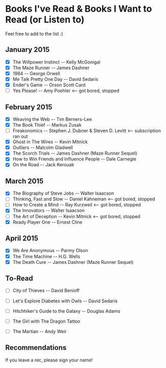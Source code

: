 # Books I've Read & Books I Want to Read (or Listen to)

Feel free to add to the list :)

## January 2015

- [x] The Willpower Instinct -- Kelly McGonigal
- [x] The Maze Runner -- James Dashner
- [x] 1984 -- George Orwell
- [x] Me Talk Pretty One Day -- David Sedaris
- [x] Ender's Game -- Orson Scott Card
- [ ] Yes Please! -- Amy Poehler <-- got bored, stopped

## February 2015

- [x] Weaving the Web -- Tim Berners-Lee
- [x] The Book Thief -- Markus Zusak
- [ ] Freakonomics -- Stephen J. Dubner & Steven D. Levitt <-- subscription ran out
- [x] Ghost in The Wires -- Kevin Mitnick
- [x] Outliers -- Malcolm Gladwell
- [x] The Scorch Trials -- James Dashner (Maze Runner Sequel)
- [x] How to Win Friends and Influence People -- Dale Carnegie
- [x] On the Road -- Jack Kerouak

## March 2015
- [x] The Biography of Steve Jobs -- Walter Isaacson
- [ ] Thinking, Fast and Slow -- Daniel Kahneman <-- got bored, stopped
- [ ] How to Create a Mind -- Ray Kurzweil <-- got bored, stopped
- [x] The Innovators -- Walter Isaacson
- [ ] The Art of Deception -- Kevin Mitnick <-- got bored, stopped
- [x] Ready Player One -- Ernest Cline

## April 2015
- [x] We Are Anonymous -- Parmy Olson
- [x] The Time Machine -- H.G. Wells
- [x] The Death Cure -- James Dashner (Maze Runner Sequel)

To-Read
---
- [ ] City of Thieves -- David Benioff
- [ ] Let's Explore Diabetes with Owls -- David Sedaris
- [ ] Hitchhiker's Guide to the Galaxy -- Douglas Adams
- [ ] The Girl with The Dragon Tattoo
- [ ] The Martian -- Andy Weir


Recommendations
---

If you leave a rec, please sign your name!